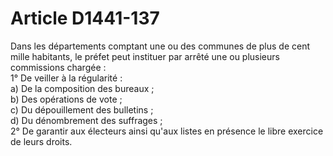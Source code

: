 # Article D1441-137

  
Dans les départements comptant une ou des communes de plus de cent mille habitants, le préfet peut instituer par arrêté une ou plusieurs commissions chargée :   
1° De veiller à la régularité :   
a) De la composition des bureaux ;   
b) Des opérations de vote ;   
c) Du dépouillement des bulletins ;   
d) Du dénombrement des suffrages ;   
2° De garantir aux électeurs ainsi qu'aux listes en présence le libre exercice de leurs droits.